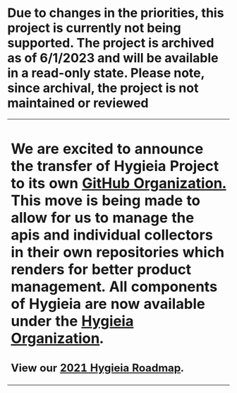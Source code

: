 # Due to changes in the priorities, this project is currently not being supported. The project is archived as of 6/1/2023 and will be available in a read-only state. Please note, since archival, the project is not maintained or reviewed

<div align="center"> 
<table>
<colgroup>
<col width="100%" />
</colgroup>
<tbody><tr><td>
 <h1><b>We are excited to announce the transfer of Hygieia Project to its own <a href="https://github.com/hygieia">GitHub Organization.</a> This move is being made to allow for us to manage the apis and individual collectors in their own repositories which renders for better product management. All components of Hygieia are now available under the <a href="https://github.com/hygieia">Hygieia Organization</a>.</b></h1>
 
 <h2>View our <a href="https://github.com/hygieia/hygieia/wiki/Hygieia-2021-Roadmap">2021 Hygieia Roadmap</a>.
